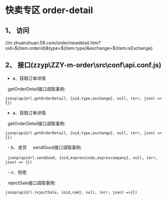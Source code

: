 
# 快卖专区 order-detail

## 1、 访问

   //m.zhuanzhuan.58.com/order/newdetail.htm?oid=${item.orderid}&type=${item.type}&exchange=${item.isExchange}

## 2、 接口(zzyp\ZZY-m-order\src\conf\api.conf.js)

   - a、获取订单详情
   
   getOrderDetail接口调取事例: 
   
   ``jsonp(apiUrl.getOrderDetail, {oid,type,exchange}, null, (err, json) =>{})``
   - a、获取订单详情
   
   getOrderDetail接口调取事例: 
   
   ``jsonp(apiUrl.getOrderDetail, {oid,type,exchange}, null, (err, json) =>{})``
   
   - b、发货
   
   sendGood接口调取事例: 
   
   ``jsonp(apiUrl.sendGood, {oid,expresscode,exprescompany}, null, (err, json) => {})``
   
   - c、拒绝
   
   rejectSale接口调取事例: 
   
   ``jsonp(apiUrl.rejectSale, {oid,num}, null, (err, json) =>{})``
   
